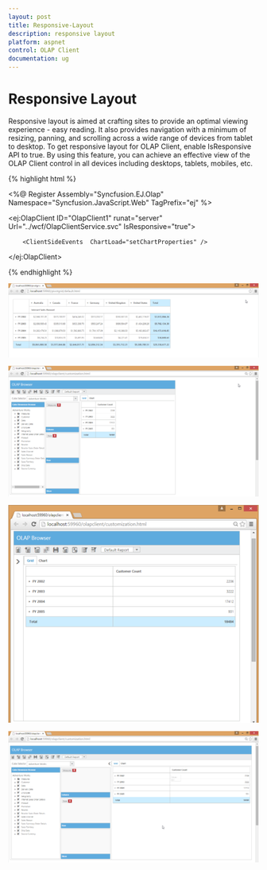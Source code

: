 ```yaml
---
layout: post
title: Responsive-Layout
description: responsive layout
platform: aspnet
control: OLAP Client
documentation: ug
---
```


# Responsive Layout

Responsive layout is aimed at crafting sites to provide an optimal viewing experience - easy reading. It also provides navigation with a minimum of resizing, panning, and scrolling across a wide range of devices from tablet to desktop. To get responsive layout for OLAP Client, enable IsResponsive API to true. By using this feature, you can achieve an effective view of the OLAP Client control in all devices including desktops, tablets, mobiles, etc. 





{% highlight html %}


<%@ Register Assembly="Syncfusion.EJ.Olap" Namespace="Syncfusion.JavaScript.Web" TagPrefix="ej" %>



<ej:OlapClient ID="OlapClient1" runat="server" Url="../wcf/OlapClientService.svc" IsResponsive="true">

        <ClientSideEvents  ChartLoad="setChartProperties" />

</ej:OlapClient>



<script type="text/javascript">

        function setChartProperties(args) {

            this.model.load = "loadTheme";

        }

</script>


{% endhighlight %}

![](Responsive-Layout_images/Responsive-Layout_img1.png) 



![](Responsive-Layout_images/Responsive-Layout_img2.png) 





![](Responsive-Layout_images/Responsive-Layout_img3.png) 





 ![](Responsive-Layout_images/Responsive-Layout_img4.png) 



